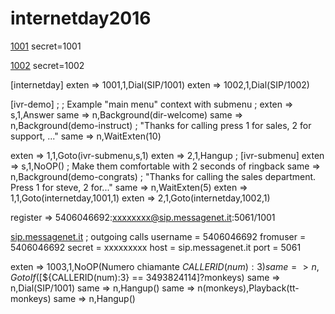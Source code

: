 # internetday2016

[1001](internetday)
secret=1001

[1002](internetday)
secret=1002



[internetday]
exten => 1001,1,Dial(SIP/1001)
exten => 1002,1,Dial(SIP/1002)


[ivr-demo]
;
; Example "main menu" context with submenu
;
exten => s,1,Answer
 same => n,Background(dir-welcome)
 same => n,Background(demo-instruct)            ; "Thanks for calling press 1 for sales, 2 for support, ..."
 same => n,WaitExten(10)

exten => 1,1,Goto(ivr-submenu,s,1)
exten => 2,1,Hangup
;
[ivr-submenu]
exten => s,1,NoOP()                                     ; Make them comfortable with 2 seconds of ringback
 same => n,Background(demo-congrats)    ; "Thanks for calling the sales department.  Press 1 for steve, 2 for..."
 same => n,WaitExten(5)
exten => 1,1,Goto(internetday,1001,1)
exten => 2,1,Goto(internetday,1002,1)

register => 5406046692:xxxxxxxx@sip.messagenet.it:5061/1001

[sip.messagenet.it](siptrunk)          ; outgoing calls
username = 5406046692
fromuser = 5406046692
secret = xxxxxxxxx
host = sip.messagenet.it
port = 5061

exten => 1003,1,NoOP(Numero chiamante ${CALLERID(num):3})
same => n,GotoIf($[${CALLERID(num):3} == 3493824114]?monkeys)
same => n,Dial(SIP/1001)
same => n,Hangup()
same => n(monkeys),Playback(tt-monkeys)
same => n,Hangup()
